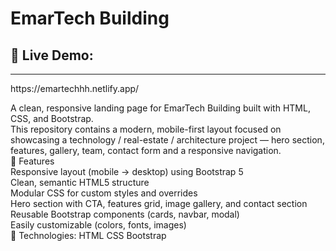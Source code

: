 <h1>EmarTech Building</h1>

## 🚀 Live Demo:
<hr/>
https://emartechhh.netlify.app/

A clean, responsive landing page for EmarTech Building built with HTML, CSS, and Bootstrap.
<br/>
This repository contains a modern, mobile-first layout focused on showcasing a technology / real-estate / architecture project — hero section, features, gallery, team, contact form and a responsive navigation.
<br/>
🚀 Features
<br/>
Responsive layout (mobile → desktop) using Bootstrap 5
<br/>
Clean, semantic HTML5 structure
<br/>
Modular CSS for custom styles and overrides
<br/>
Hero section with CTA, features grid, image gallery, and contact section
<br/>
Reusable Bootstrap components (cards, navbar, modal)
<br/>
Easily customizable (colors, fonts, images)
<br/>
🧰 Technologies:
HTML
CSS
Bootstrap 
